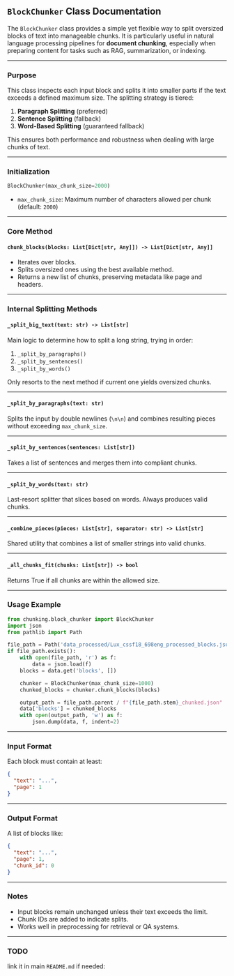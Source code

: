 ## `BlockChunker` Class Documentation

The `BlockChunker` class provides a simple yet flexible way to split oversized blocks of text into manageable chunks. It is particularly useful in natural language processing pipelines for **document chunking**, especially when preparing content for tasks such as RAG, summarization, or indexing.

---

### Purpose

This class inspects each input block and splits it into smaller parts if the text exceeds a defined maximum size. The splitting strategy is tiered:

1. **Paragraph Splitting** (preferred)
2. **Sentence Splitting** (fallback)
3. **Word-Based Splitting** (guaranteed fallback)

This ensures both performance and robustness when dealing with large chunks of text.

---

### Initialization

```python
BlockChunker(max_chunk_size=2000)
```

- `max_chunk_size`: Maximum number of characters allowed per chunk (default: `2000`)

---

### Core Method

#### `chunk_blocks(blocks: List[Dict[str, Any]]) -> List[Dict[str, Any]]`

- Iterates over blocks.
- Splits oversized ones using the best available method.
- Returns a new list of chunks, preserving metadata like page and headers.

---

### Internal Splitting Methods

#### `_split_big_text(text: str) -> List[str]`

Main logic to determine how to split a long string, trying in order:

1. `_split_by_paragraphs()`
2. `_split_by_sentences()`
3. `_split_by_words()`

Only resorts to the next method if current one yields oversized chunks.

---

#### `_split_by_paragraphs(text: str)`

Splits the input by double newlines (`\n\n`) and combines resulting pieces without exceeding `max_chunk_size`.

---

#### `_split_by_sentences(sentences: List[str])`

Takes a list of sentences and merges them into compliant chunks.

---

#### `_split_by_words(text: str)`

Last-resort splitter that slices based on words. Always produces valid chunks.

---

#### `_combine_pieces(pieces: List[str], separator: str) -> List[str]`

Shared utility that combines a list of smaller strings into valid chunks.

---

#### `_all_chunks_fit(chunks: List[str]) -> bool`

Returns True if all chunks are within the allowed size.

---

### Usage Example

```python
from chunking.block_chunker import BlockChunker
import json
from pathlib import Path

file_path = Path('data_processed/Lux_cssf18_698eng_processed_blocks.json')
if file_path.exists():
    with open(file_path, 'r') as f:
        data = json.load(f)
    blocks = data.get('blocks', [])

    chunker = BlockChunker(max_chunk_size=1000)
    chunked_blocks = chunker.chunk_blocks(blocks)

    output_path = file_path.parent / f"{file_path.stem}_chunked.json"
    data['blocks'] = chunked_blocks
    with open(output_path, 'w') as f:
        json.dump(data, f, indent=2)
```

---

### Input Format

Each block must contain at least:

```json
{
  "text": "...",
  "page": 1
}
```

---

### Output Format

A list of blocks like:

```json
{
  "text": "...",
  "page": 1,
  "chunk_id": 0
}
```

---

### Notes

- Input blocks remain unchanged unless their text exceeds the limit.
- Chunk IDs are added to indicate splits.
- Works well in preprocessing for retrieval or QA systems.

---

### TODO


link it in  main `README.md` if needed:

